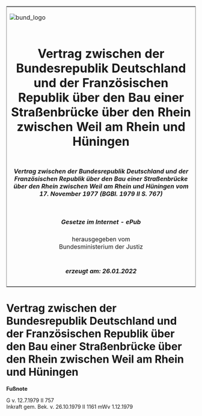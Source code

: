 <span id="DECKBLATT.html"></span>

<table border="0" frame="border" width="100%">

<tr valign="top">

<td align="left">

![bund\_logo](BfJ_2021_Web_de_de.gif)

</td>

<td align="right">

 

</td>

</tr>

<tr align="center" valign="middle">

<td colspan="2">

# Vertrag zwischen der Bundesrepublik Deutschland und der Französischen Republik über den Bau einer Straßenbrücke über den Rhein zwischen Weil am Rhein und Hüningen

</td>

</tr>

<tr align="center" valign="middle">

<td colspan="2">

##### Vertrag zwischen der Bundesrepublik Deutschland und der Französischen Republik über den Bau einer Straßenbrücke über den Rhein zwischen Weil am Rhein und Hüningen vom 17. November 1977 (BGBl. 1979 II S. 767)

</td>

</tr>

<tr align="center" valign="middle">

<td colspan="2">

  
  

##### Gesetze im Internet - ePub  
  
herausgegeben vom  
Bundesministerium der Justiz

</td>

</tr>

<tr align="center" valign="bottom">

<td colspan="2">

  
  

##### erzeugt am: 26.01.2022

</td>

</tr>

</table>

<span id="BJNR207670979.html"></span>

# Vertrag zwischen der Bundesrepublik Deutschland und der Französischen Republik über den Bau einer Straßenbrücke über den Rhein zwischen Weil am Rhein und Hüningen

<div>

  
**Fußnote**

<div class="jnhtml">

<div>

<div class="jurAbsatz">

G v. 12.7.1979 II 757  
Inkraft gem. Bek. v. 26.10.1979 II 1161 mWv 1.12.1979

</div>

</div>

</div>

</div>
